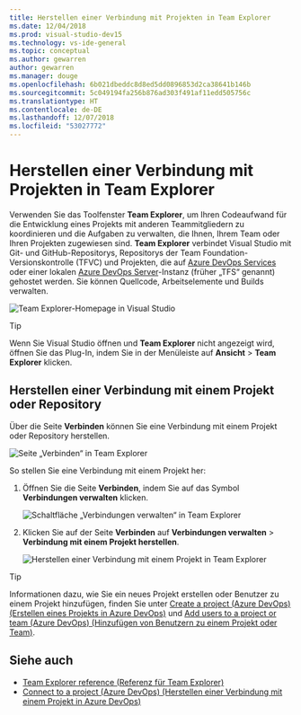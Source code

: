 ```yaml
---
title: Herstellen einer Verbindung mit Projekten in Team Explorer
ms.date: 12/04/2018
ms.prod: visual-studio-dev15
ms.technology: vs-ide-general
ms.topic: conceptual
ms.author: gewarren
author: gewarren
ms.manager: douge
ms.openlocfilehash: 6b021dbeddc8d8ed5dd0896853d2ca38641b146b
ms.sourcegitcommit: 5c049194fa256b876ad303f491af11edd505756c
ms.translationtype: HT
ms.contentlocale: de-DE
ms.lasthandoff: 12/07/2018
ms.locfileid: "53027772"
---
```

# <a name="connect-to-projects-in-team-explorer"></a>Herstellen einer Verbindung mit Projekten in Team Explorer

Verwenden Sie das Toolfenster **Team Explorer**, um Ihren Codeaufwand für die Entwicklung eines Projekts mit anderen Teammitgliedern zu koordinieren und die Aufgaben zu verwalten, die Ihnen, Ihrem Team oder Ihren Projekten zugewiesen sind. **Team Explorer** verbindet Visual Studio mit Git- und GitHub-Repositorys, Repositorys der Team Foundation-Versionskontrolle (TFVC) und Projekten, die auf [Azure DevOps Services](/azure/devops/user-guide/what-is-azure-devops-services) oder einer lokalen [Azure DevOps Server](/tfs/index)-Instanz (früher „TFS“ genannt) gehostet werden. Sie können Quellcode, Arbeitselemente und Builds verwalten.

![Team Explorer-Homepage in Visual Studio](media/team-explorer/team-explorer.png)

> [!TIP]
> Wenn Sie Visual Studio öffnen und **Team Explorer** nicht angezeigt wird, öffnen Sie das Plug-In, indem Sie in der Menüleiste auf **Ansicht** > **Team Explorer** klicken.

## <a name="connect-to-a-project-or-repository"></a>Herstellen einer Verbindung mit einem Projekt oder Repository

Über die Seite **Verbinden** können Sie eine Verbindung mit einem Projekt oder Repository herstellen.

![Seite „Verbinden“ in Team Explorer](media/team-explorer/connect.png)

So stellen Sie eine Verbindung mit einem Projekt her:

1. Öffnen Sie die Seite **Verbinden**, indem Sie auf das Symbol **Verbindungen verwalten** klicken.

   ![Schaltfläche „Verbindungen verwalten“ in Team Explorer](media/team-explorer/manage-connections.png)

1. Klicken Sie auf der Seite **Verbinden** auf **Verbindungen verwalten** > **Verbindung mit einem Projekt herstellen**.

   ![Herstellen einer Verbindung mit einem Projekt in Team Explorer](media/team-explorer/connect-project.png)

> [!TIP]
> Informationen dazu, wie Sie ein neues Projekt erstellen oder Benutzer zu einem Projekt hinzufügen, finden Sie unter [Create a project (Azure DevOps) (Erstellen eines Projekts in Azure DevOps)](/azure/devops/organizations/projects/create-project) und [Add users to a project or team (Azure DevOps) (Hinzufügen von Benutzern zu einem Projekt oder Team)](/azure/devops/organizations/security/add-users-team-project).

## <a name="see-also"></a>Siehe auch

- [Team Explorer reference (Referenz für Team Explorer)](reference/team-explorer-reference.md)
- [Connect to a project (Azure DevOps) (Herstellen einer Verbindung mit einem Projekt in Azure DevOps)](/azure/devops/organizations/projects/connect-to-projects)